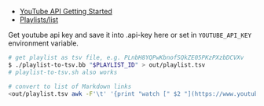 * [YouTube API Getting Started](https://developers.google.com/youtube/v3/getting-started)
* [Playlists/list](https://developers.google.com/youtube/v3/docs/playlists/list)

Get youtube api key and save it into .api-key here
or set in `YOUTUBE_API_KEY` environment variable.

```sh
# get playlist as tsv file, e.g. PLnbH8YQPwKbnofSQkZE05PKzPXzbDCVXv
$ ./playlist-to-tsv.bb "$PLAYLIST_ID" > out/playlist.tsv
# playlist-to-tsv.sh also works

# convert to list of Markdown links
<out/playlist.tsv awk -F'\t' '{print "watch [" $2 "](https://www.youtube.com/watch?v=" $1 ")"}'
```
